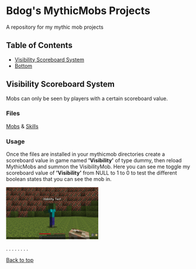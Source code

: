 <!-- This is a comment. It will not be displayed in the rendered output. -->

# Bdog's MythicMobs Projects <a name="TOP"></a>
A repository for my mythic mob projects

## Table of Contents
- [Visibility Scoreboard System](#VIS)
- [Bottom](#BOTTOM)

## Visibility Scoreboard System <a name="VIS"></a>
Mobs can only be seen by players with a certain scoreboard value.


### Files
[Mobs](Mobs/VisibilityMob.yml) & [Skills](Skills/VisibilitySkills.yml)

### Usage
Once the files are installed in your mythicmob directories create a scoreboard value in game named **'Visibility'** of type dummy, then reload MythicMobs and summon the VisibilityMob. Here you can see me toggle my scoreboard value of **'Visibility'** from NULL to 1 to 0 to test the different boolean states that you can see the mob in.

<img src="/gifs/visibility.gif" alt="Visibility based on scoreboard value 1 or 0" width="50%" height="50%">  




.
.
.
.
.
.
.
.

[Back to top](#TOP) <a name="BOTTOM"></a>
